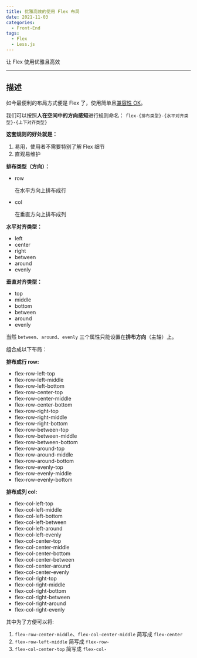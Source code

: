 ```yaml
---
title: 优雅高效的使用 Flex 布局
date: 2021-11-03
categories:
  - Front-End
tags:
  - Flex
  - Less.js
---
```


让 Flex 使用优雅且高效

<!-- more -->

---

## 描述

如今最便利的布局方式便是 Flex 了，使用简单且[兼容性 OK](https://caniuse.com/flexbox)。

我们可以按照**人在空间中的方向感知**进行规则命名： `flex-{排布类型}-{水平对齐类型}-{上下对齐类型}`

**这套规则的好处就是：**

1. 易用，使用者不需要特别了解 Flex 细节
3. 直观易维护

**排布类型（方向）：**

- row

  在水平方向上排布成行

- col

  在垂直方向上排布成列

**水平对齐类型：**

- left
- center
- right
- between
- around
- evenly

**垂直对齐类型：**

- top
- middle
- bottom
- between
- around
- evenly

当然 `between`、`around`、`evenly` 三个属性只能设置在**排布方向**（主轴）上。

组合成以下布局：

**排布成行 row:**

- flex-row-left-top
- flex-row-left-middle
- flex-row-left-bottom
- flex-row-center-top
- flex-row-center-middle
- flex-row-center-bottom
- flex-row-right-top
- flex-row-right-middle
- flex-row-right-bottom
- flex-row-between-top
- flex-row-between-middle
- flex-row-between-bottom
- flex-row-around-top
- flex-row-around-middle
- flex-row-around-bottom
- flex-row-evenly-top
- flex-row-evenly-middle
- flex-row-evenly-bottom

**排布成列 col:**

- flex-col-left-top
- flex-col-left-middle
- flex-col-left-bottom
- flex-col-left-between
- flex-col-left-around
- flex-col-left-evenly
- flex-col-center-top
- flex-col-center-middle
- flex-col-center-bottom
- flex-col-center-between
- flex-col-center-around
- flex-col-center-evenly
- flex-col-right-top
- flex-col-right-middle
- flex-col-right-bottom
- flex-col-right-between
- flex-col-right-around
- flex-col-right-evenly

其中为了方便可以将:

1. `flex-row-center-middle`、`flex-col-center-middle` 简写成 `flex-center`
2. `flex-row-left-middle` 简写成 `flex-row-`
3. `flex-col-center-top` 简写成 `flex-col-`
